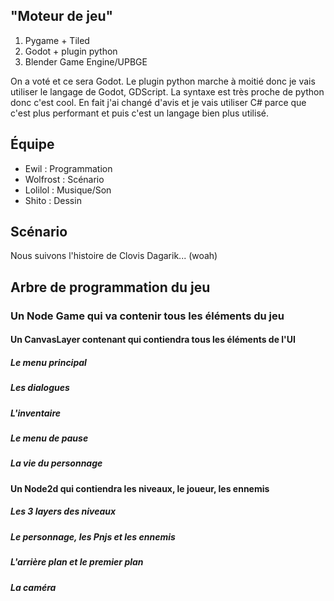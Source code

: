 ## "Moteur de jeu"
1. Pygame + Tiled
2. Godot + plugin python
3. Blender Game Engine/UPBGE

On a voté et ce sera Godot.
Le plugin python marche à moitié donc je vais utiliser le langage de Godot, GDScript. La syntaxe est très proche de python donc c'est cool. En fait j'ai changé d'avis et je vais utiliser C# parce que c'est plus performant et puis c'est un langage bien plus utilisé.

## Équipe
- Ewil : Programmation
- Wolfrost : Scénario
- Lolilol : Musique/Son
- Shito : Dessin

## Scénario

Nous suivons l'histoire de Clovis Dagarik... (woah)

## Arbre de programmation du jeu

### Un Node Game qui va contenir tous les éléments du jeu

#### Un CanvasLayer contenant qui contiendra tous les éléments de l'UI

##### Le menu principal

##### Les dialogues

##### L'inventaire

##### Le menu de pause

##### La vie du personnage

#### Un Node2d qui contiendra les niveaux, le joueur, les ennemis

##### Les 3 layers des niveaux

##### Le personnage, les Pnjs et les ennemis

##### L'arrière plan et le premier plan

##### La caméra